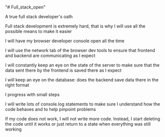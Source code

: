 "# Full_stack_open" 

A true full stack developer's oath

Full stack development is extremely hard, that is why I will use all the possible means to make it easier

I will have my browser developer console open all the time

I will use the network tab of the browser dev tools to ensure that frontend and backend are communicating as I expect

I will constantly keep an eye on the state of the server to make sure that the data sent there by the frontend is saved there as I expect

I will keep an eye on the database: does the backend save data there in the right format

I progress with small steps

I will write lots of console.log statements to make sure I understand how the code behaves and to help pinpoint problems

If my code does not work, I will not write more code. Instead, I start deleting the code until it works or just return to a state when everything was still working